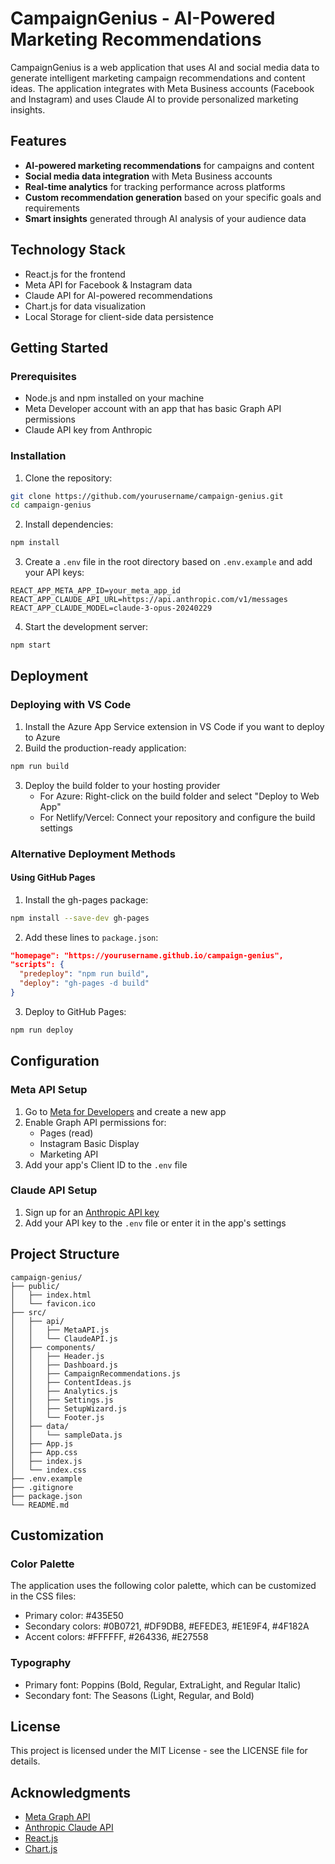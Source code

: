 # CampaignGenius - AI-Powered Marketing Recommendations

CampaignGenius is a web application that uses AI and social media data to generate intelligent marketing campaign recommendations and content ideas. The application integrates with Meta Business accounts (Facebook and Instagram) and uses Claude AI to provide personalized marketing insights.

## Features

- **AI-powered marketing recommendations** for campaigns and content
- **Social media data integration** with Meta Business accounts
- **Real-time analytics** for tracking performance across platforms
- **Custom recommendation generation** based on your specific goals and requirements
- **Smart insights** generated through AI analysis of your audience data

## Technology Stack

- React.js for the frontend
- Meta API for Facebook & Instagram data
- Claude API for AI-powered recommendations
- Chart.js for data visualization
- Local Storage for client-side data persistence

## Getting Started

### Prerequisites

- Node.js and npm installed on your machine
- Meta Developer account with an app that has basic Graph API permissions
- Claude API key from Anthropic

### Installation

1. Clone the repository:
```bash
git clone https://github.com/yourusername/campaign-genius.git
cd campaign-genius
```

2. Install dependencies:
```bash
npm install
```

3. Create a `.env` file in the root directory based on `.env.example` and add your API keys:
```
REACT_APP_META_APP_ID=your_meta_app_id
REACT_APP_CLAUDE_API_URL=https://api.anthropic.com/v1/messages
REACT_APP_CLAUDE_MODEL=claude-3-opus-20240229
```

4. Start the development server:
```bash
npm start
```

## Deployment

### Deploying with VS Code

1. Install the Azure App Service extension in VS Code if you want to deploy to Azure
2. Build the production-ready application:
```bash
npm run build
```

3. Deploy the build folder to your hosting provider
   - For Azure: Right-click on the build folder and select "Deploy to Web App"
   - For Netlify/Vercel: Connect your repository and configure the build settings

### Alternative Deployment Methods

#### Using GitHub Pages

1. Install the gh-pages package:
```bash
npm install --save-dev gh-pages
```

2. Add these lines to `package.json`:
```json
"homepage": "https://yourusername.github.io/campaign-genius",
"scripts": {
  "predeploy": "npm run build",
  "deploy": "gh-pages -d build"
}
```

3. Deploy to GitHub Pages:
```bash
npm run deploy
```

## Configuration

### Meta API Setup

1. Go to [Meta for Developers](https://developers.facebook.com/) and create a new app
2. Enable Graph API permissions for:
   - Pages (read)
   - Instagram Basic Display
   - Marketing API
3. Add your app's Client ID to the `.env` file

### Claude API Setup

1. Sign up for an [Anthropic API key](https://console.anthropic.com/)
2. Add your API key to the `.env` file or enter it in the app's settings

## Project Structure

```
campaign-genius/
├── public/
│   ├── index.html
│   └── favicon.ico
├── src/
│   ├── api/
│   │   ├── MetaAPI.js
│   │   └── ClaudeAPI.js
│   ├── components/
│   │   ├── Header.js
│   │   ├── Dashboard.js
│   │   ├── CampaignRecommendations.js
│   │   ├── ContentIdeas.js
│   │   ├── Analytics.js
│   │   ├── Settings.js
│   │   ├── SetupWizard.js
│   │   └── Footer.js
│   ├── data/
│   │   └── sampleData.js
│   ├── App.js
│   ├── App.css
│   ├── index.js
│   └── index.css
├── .env.example
├── .gitignore
├── package.json
└── README.md
```

## Customization

### Color Palette

The application uses the following color palette, which can be customized in the CSS files:

- Primary color: #435E50
- Secondary colors: #0B0721, #DF9DB8, #EFEDE3, #E1E9F4, #4F182A
- Accent colors: #FFFFFF, #264336, #E27558

### Typography

- Primary font: Poppins (Bold, Regular, ExtraLight, and Regular Italic)
- Secondary font: The Seasons (Light, Regular, and Bold)

## License

This project is licensed under the MIT License - see the LICENSE file for details.

## Acknowledgments

- [Meta Graph API](https://developers.facebook.com/docs/graph-api/)
- [Anthropic Claude API](https://docs.anthropic.com/claude/reference/getting-started-with-the-api)
- [React.js](https://reactjs.org/)
- [Chart.js](https://www.chartjs.org/)